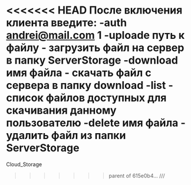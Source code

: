<<<<<<< HEAD
После включения клиента введите:
-auth andrei@mail.com 1
-uploade путь к файлу - загрузить файл на сервер в папку ServerStorage
-download имя файла - скачать файл с сервера в папку download
-list - список файлов доступных для скачивания данному пользователю
-delete имя файла - удалить файл из папки ServerStorage 
=======
Cloud_Storage
>>>>>>> parent of 615e0b4... ///
